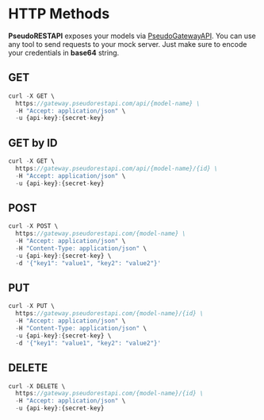 # HTTP Methods

**PseudoRESTAPI** exposes your models via [PseudoGatewayAPI](https://gateway.pseudorestapi.com/). You can use any tool to send requests to your mock server. Just make sure to encode your credentials in **base64** string.

## GET

```js
curl -X GET \
  https://gateway.pseudorestapi.com/api/{model-name} \
  -H "Accept: application/json" \
  -u {api-key}:{secret-key}
```

## GET by ID

```js
curl -X GET \
  https://gateway.pseudorestapi.com/api/{model-name}/{id} \
  -H "Accept: application/json" \
  -u {api-key}:{secret-key}
```

## POST

```js
curl -X POST \
  https://gateway.pseudorestapi.com/{model-name} \
  -H "Accept: application/json" \
  -H "Content-Type: application/json" \
  -u {api-key}:{secret-key} \
  -d '{"key1": "value1", "key2": "value2"}'
```

## PUT

```js
curl -X PUT \
  https://gateway.pseudorestapi.com/{model-name}/{id} \
  -H "Accept: application/json" \
  -H "Content-Type: application/json" \
  -u {api-key}:{secret-key} \
  -d '{"key1": "value1", "key2": "value2"}'
```

## DELETE

```js
curl -X DELETE \
  https://gateway.pseudorestapi.com/{model-name}/{id} \
  -H "Accept: application/json" \
  -u {api-key}:{secret-key}
```
